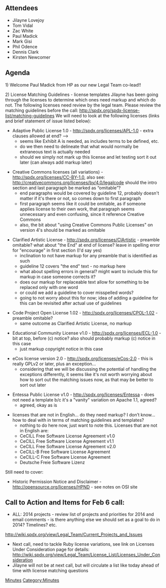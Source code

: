 ## Attendees

  - Jilayne Lovejoy
  - Tom Vidal
  - Zac White
  - Paul Madick
  - Mark Gisi
  - Phil Odence
  - Dennis Clark
  - Kirsten Newcomer

## Agenda

1\) Welcome Paul Madick from HP as our new Legal Team co-lead\!\!

2\) License Matching Guidelines - license templates Jilayne has been
going through the licenses to determine which ones need markup and which
do not. The following licenses need review by the legal team. Please
review the matching guidelines before the call:
<http://spdx.org/spdx-license-list/matching-guidelines> We will need to
look at the following licenses (links and brief statement of issue
listed below):

  - Adaptive Public License 1.0 - <http://spdx.org/licenses/APL-1.0> -
    extra clauses allowed at end? --\>
      - seems like Exhibit A is needed, as includes terms to be defined,
        etc.
      - do we then need to delineate that what would normally be
        extraneous text is actually needed
      - should we simply not mark up this license and let testing sort
        it out later (can always add markup later)

<!-- end list -->

  - Creative Commons licenses (all variations) -
    <http://spdx.org/licenses/CC-BY-1.0>, also see:
    <http://creativecommons.org/licenses/by/4.0/legalcode> should the
    intro section and last paragraph be marked as “omitable”?
      - end paragraphs would be covered by guideline 12, probably
        doesn't matter if it's there or not, so comes down to first
        paragraph
      - first paragraph seems like it could be omitable, as if someone
        applies license to their own work, that paragraph seems
        unnecessary and even confusing, since it reference Creative
        Commons
      - also, the bit about "using Creative Commons Public Licenses" on
        version 4's should be marked as omitable

<!-- end list -->

  - Clarified Artistic License - <http://spdx.org/licenses/ClArtistic> -
    preamble omitable? what about "the End" at end of license? leave in
    spelling error for "encourage" in first section (I'd say yes)
      - inclination to not have markup for any preamble that is
        identified as such
      - guideline 12 covers "the end" text - no markup here
      - what about spelling errors in general? might want to include
        this for markup in case someone corrects it?
      - does our markup for replaceable text allow for something to be
        replaced only with one word
      - or could we add a guideline to cover misspelled words?
      - going to not worry about this for now; idea of adding a
        guideline for this can be revisited after actual use of
        guidelines

<!-- end list -->

  - Code Project Open License 1.02 -
    <http://spdx.org/licenses/CPOL-1.02> - preamble omitable?
      - same outcome as Clarified Artistic License, no markup

<!-- end list -->

  - Educational Community License v1.0 -
    <http://spdx.org/licenses/ECL-1.0> - bit at top, before (c) notice?
    also should probably markup (c) notice in this case
      - just markup copyright notice in this case

<!-- end list -->

  - eCos license version 2.0 - <http://spdx.org/licenses/eCos-2.0> -
    this is really GPLv2 or later, plus an exception...
      - considering that we will be discussing the potential of handling
        the exceptions differently, it seems like it's not worth
        worrying about how to sort out the matching issues now, as that
        may be better to sort out later

<!-- end list -->

  - Entessa Public License v1.0 - <http://spdx.org/licenses/Entessa> -
    does not need a template b/c it's a "vanity" variation on Apache
    1.1, agreed?
      - agreed, okay as is

<!-- end list -->

  - licenses that are not in English… do they need markup? I don’t know…
    how to deal with in terms of matching guidelines and templates?
      - nothing to do here now, just want to note this. Licenses that
        are not in English are:
      - CeCILL Free Software License Agreement v1.0
      - CeCILL Free Software License Agreement v1.1
      - CeCILL Free Software License Agreement v2.0
      - CeCILL-B Free Software License Agreement
      - CeCILL-C Free Software License Agreement
      - Deutsche Freie Software Lizenz

Still need to cover:

  - Historic Permission Notice and Disclaimer -
    <http://opensource.org/licenses/HPND> - see notes on OSI site

## Call to Action and Items for Feb 6 call:

  - ALL: 2014 projects - review list of projects and priorities for 2014
    and email comments - is there anything else we should set as a goal
    to do in 2014? Timelines? etc.

<http://wiki.spdx.org/view/Legal_Team/Current_Projects_and_Issues>

  - Next call, need to tackle Ruby license variations, see link on
    Licenses Under Consideration page for details:
    <http://wiki.spdx.org/view/Legal_Team/License_List/Licenses_Under_Consideration>
  - Jilayne will not be at next call, but will circulate a list like
    today ahead of time with license matching questions

[Minutes](Category:Legal "wikilink")
[Category:Minutes](Category:Minutes "wikilink")
